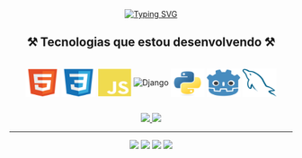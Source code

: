 <div align=center>
  <a href="https://git.io/typing-svg"><img src="https://readme-typing-svg.demolab.com?font=Fira+Code&weight=500&size=44&duration=4000&pause=1000&color=70A5FD&center=true&random=false&width=800&height=85&lines=Ol%C3%A1%2C+sou+o+Luis!!%F0%9F%91%8B;Bem-vindo+ao+meu+GitHub!!%F0%9F%98%83" alt="Typing SVG" /></a>
</div>

<h2 align=center>⚒️ Tecnologias que estou desenvolvendo ⚒️</h2>

<div align=center style="display: inline_block"><br>
  <img align="center" alt="HTML" height="50" width="60" src="https://raw.githubusercontent.com/devicons/devicon/master/icons/html5/html5-original.svg">
  <img align="center" alt="CSS" height="50" width="60" src="https://raw.githubusercontent.com/devicons/devicon/master/icons/css3/css3-original.svg">
  <img align="center" alt="JS" height="50" width="60" src="https://raw.githubusercontent.com/devicons/devicon/master/icons/javascript/javascript-plain.svg">
  <img align="center" alt="Django" height="50" width="60" src="https://www.svgrepo.com/show/353657/django-icon.svg">
  <img align="center" alt="Python" height="50" width="60" src="https://raw.githubusercontent.com/devicons/devicon/master/icons/python/python-original.svg">
  <img align="center" alt="Godot" height="50" width="60" src="https://raw.githubusercontent.com/devicons/devicon/master/icons/godot/godot-original.svg">
  <img align="center" alt="MySQL" height="50" width="60" src="https://raw.githubusercontent.com/devicons/devicon/master/icons/mysql/mysql-original.svg">
</div>

##

<div align=center>
  <a href="https://github.com/luisgabrielcg">
  <img height=180em src="https://github-readme-stats.vercel.app/api?username=luisgabrielcg&show_icons=true&theme=tokyonight"/> 
  <img height=180em src="https://github-readme-stats.vercel.app/api/top-langs/?username=luisgabrielcg&layout=compact&theme=tokyonight"/>
</div>

---- 

<div align=center>
<a href = "mailto:brluis.gabriel@gmail.com"><img src="https://img.shields.io/badge/-Gmail-%23333?style=for-the-badge&logo=gmail&logoColor=white" target="_blank"></a>
<a href="https://www.linkedin.com/in/luisgabrielcgoncalves/" target="_blank"><img src="https://img.shields.io/badge/-LinkedIn-%230077B5?style=for-the-badge&logo=linkedin&logoColor=white" target="_blank"></a> 
<a href="https://wa.me/5516991369632" target="_blank"><img src="https://img.shields.io/badge/WhatsApp-25D366?style=for-the-badge&logo=whatsapp&logoColor=white"></a>  
<a href="https://www.instagram.com/luisgabriel_cg/" target="_blank"><img src="https://img.shields.io/badge/-Instagram-%23E4405F?style=for-the-badge&logo=instagram&logoColor=white" target="_blank"></a>
</div>
